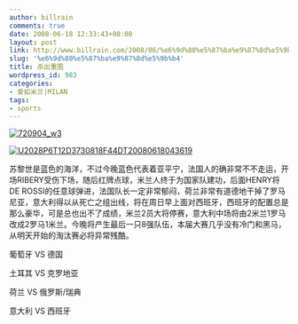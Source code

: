 ```yaml
---
author: billrain
comments: true
date: 2008-06-18 12:33:43+00:00
layout: post
link: http://www.billrain.com/2008/06/%e6%9d%80%e5%87%ba%e9%87%8d%e5%9b%b4/
slug: '%e6%9d%80%e5%87%ba%e9%87%8d%e5%9b%b4'
title: 杀出重围
wordpress_id: 983
categories:
- 爱如米兰|MILAN
tags:
- sports
---
```


[![720904_w3](http://www.billrain.com/wp-content/uploads/2008/06/720904-w3-thumb.jpg)](http://www.billrain.com/wp-content/uploads/2008/06/720904-w3.jpg)

[![U2028P6T12D3730818F44DT20080618043619](http://www.billrain.com/wp-content/uploads/2008/06/u2028p6t12d3730818f44dt20080618043619-thumb.jpg)](http://www.billrain.com/wp-content/uploads/2008/06/u2028p6t12d3730818f44dt20080618043619.jpg)

苏黎世是蓝色的海洋，不过今晚蓝色代表着亚平宁，法国人的确非常不不走运，开场RIBERY受伤下场，随后红牌点球，米兰人终于为国家队建功，后面HENRY将DE ROSSI的任意球弹进，法国队长一定非常郁闷，荷兰非常有道德地干掉了罗马尼亚，意大利得以从死亡之组出线，将在周日早上面对西班牙，西班牙的配置总是那么豪华，可是总也出不了成绩，米兰2员大将停赛，意大利中场将由2米兰1罗马改成2罗马1米兰。今晚将产生最后一只8强队伍，本届大赛几乎没有冷门和黑马，从明天开始的淘汰赛必将异常残酷。

葡萄牙 VS 德国

土耳其 VS 克罗地亚

荷兰 VS 俄罗斯/瑞典

意大利 VS 西班牙
